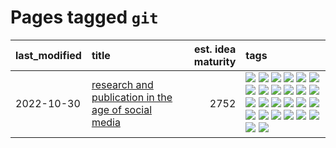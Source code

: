 # Pages tagged `git`

|last_modified|title|est. idea maturity|tags
|:---|:---|---:|:---|
|2022-10-30|[research and publication in the age of social media](../research-and-social.md)|2752|[![](https://img.shields.io/badge/tag-arxiv-8fb3d)](../tags/arxiv.md) [![](https://img.shields.io/badge/tag-citation-8a140)](../tags/citation.md) [![](https://img.shields.io/badge/tag-corrections-83cbca)](../tags/corrections.md) [![](https://img.shields.io/badge/tag-credit-e33481)](../tags/credit.md) [![](https://img.shields.io/badge/tag-curation-b59164)](../tags/curation.md) [![](https://img.shields.io/badge/tag-discoverability-2b1224)](../tags/discoverability.md) [![](https://img.shields.io/badge/tag-discussion-b25b5)](../tags/discussion.md) [![](https://img.shields.io/badge/tag-feed-869cae)](../tags/feed.md) [![](https://img.shields.io/badge/tag-git-3c7f53)](../tags/git.md) [![](https://img.shields.io/badge/tag-github-22d494)](../tags/github.md) [![](https://img.shields.io/badge/tag-historyofscience-90446b)](../tags/historyofscience.md) [![](https://img.shields.io/badge/tag-mastodon-35d2ce)](../tags/mastodon.md) [![](https://img.shields.io/badge/tag-openreview-8e95e2)](../tags/openreview.md) [![](https://img.shields.io/badge/tag-paperswithcode-be4650)](../tags/paperswithcode.md) [![](https://img.shields.io/badge/tag-platform-3f3dc3)](../tags/platform.md) [![](https://img.shields.io/badge/tag-publication-96f021)](../tags/publication.md) [![](https://img.shields.io/badge/tag-reproducibility-cdef47)](../tags/reproducibility.md) [![](https://img.shields.io/badge/tag-research-99b5f2)](../tags/research.md) [![](https://img.shields.io/badge/tag-retractions-d46ff4)](../tags/retractions.md) [![](https://img.shields.io/badge/tag-search-faa2fc)](../tags/search.md) [![](https://img.shields.io/badge/tag-socialmedia-1ee399)](../tags/socialmedia.md) [![](https://img.shields.io/badge/tag-stackoverflow-49fd1a)](../tags/stackoverflow.md) [![](https://img.shields.io/badge/tag-subscription-6edb5)](../tags/subscription.md) [![](https://img.shields.io/badge/tag-transparency-97a75e)](../tags/transparency.md) [![](https://img.shields.io/badge/tag-twitter-f1c85)](../tags/twitter.md) [![](https://img.shields.io/badge/tag-validation-2229ca)](../tags/validation.md)|